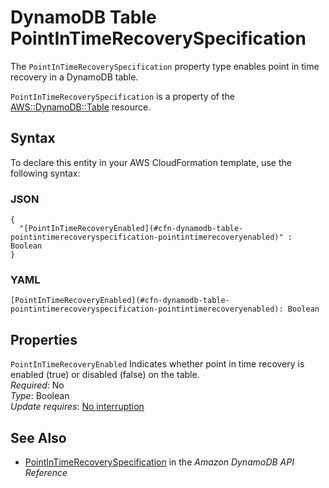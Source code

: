 # DynamoDB Table PointInTimeRecoverySpecification<a name="aws-properties-dynamodb-table-pointintimerecoveryspecification"></a>

<a name="aws-properties-dynamodb-table-pointintimerecoveryspecification-description"></a>The `PointInTimeRecoverySpecification` property type enables point in time recovery in a DynamoDB table\.

<a name="aws-properties-dynamodb-table-pointintimerecoveryspecification-inheritance"></a> `PointInTimeRecoverySpecification` is a property of the [AWS::DynamoDB::Table](aws-resource-dynamodb-table.md) resource\.

## Syntax<a name="aws-properties-ec2-launchtemplate-ipv6add-syntax"></a>

To declare this entity in your AWS CloudFormation template, use the following syntax:

### JSON<a name="aws-properties-ec2-launchtemplate-ipv6add-syntax.json"></a>

```
{
  "[PointInTimeRecoveryEnabled](#cfn-dynamodb-table-pointintimerecoveryspecification-pointintimerecoveryenabled)" : Boolean
}
```

### YAML<a name="aws-properties-dynamodb-table-pointintimerecoveryspecification-syntax.yaml"></a>

```
[PointInTimeRecoveryEnabled](#cfn-dynamodb-table-pointintimerecoveryspecification-pointintimerecoveryenabled): Boolean
```

## Properties<a name="aws-properties-dynamodb-table-pointintimerecoveryspecification-properties"></a>

`PointInTimeRecoveryEnabled`  <a name="cfn-dynamodb-table-pointintimerecoveryspecification-pointintimerecoveryenabled"></a>
Indicates whether point in time recovery is enabled \(true\) or disabled \(false\) on the table\.  
 *Required*: No  
 *Type*: Boolean  
 *Update requires*: [No interruption](using-cfn-updating-stacks-update-behaviors.md#update-no-interrupt) 

## See Also<a name="aws-properties-dynamodb-table-pointintimerecoveryspecification-seealso"></a>
+ [PointInTimeRecoverySpecification](https://docs.aws.amazon.com/amazondynamodb/latest/APIReference/API_PointInTimeRecoverySpecification.html) in the *Amazon DynamoDB API Reference*